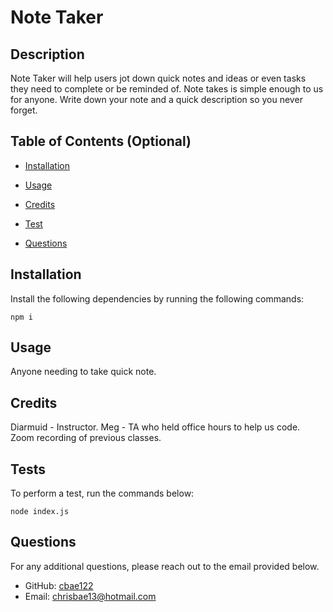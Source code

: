   # Note Taker

  

  ## Description
  
  Note Taker will help users jot down quick notes and ideas or even tasks they need to complete or be reminded of. Note takes is simple enough to us for anyone. Write down your note and a quick description so you never forget.
  
  ## Table of Contents (Optional)
  
  - [Installation](#installation)
  - [Usage](#usage)
  
  - [Credits](#credits)
  - [Test](#tests)
  - [Questions](#questions)
  
  ## Installation
  
  Install the following dependencies by running the following commands:

  ```
  npm i
  ```

  ## Usage

  Anyone needing to take quick note.

  
  ## Credits
  
  Diarmuid - Instructor. Meg - TA who held office hours to help us code. Zoom recording of previous classes.

  ## Tests

  To perform a test, run the commands below:

  ```
  node index.js
  ```

  ## Questions

  For any additional questions, please reach out to the email provided below.

  - GitHub: [cbae122](https://github.com/cbae122)
  - Email: chrisbae13@hotmail.com

